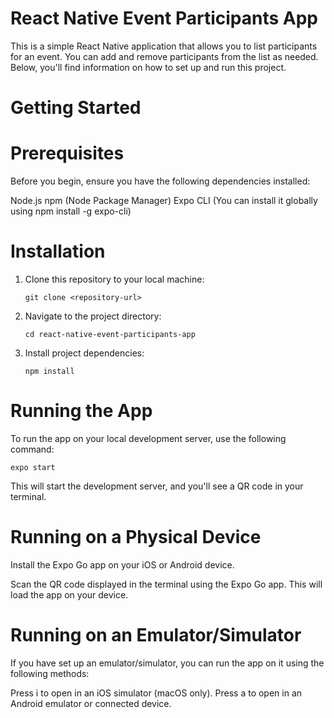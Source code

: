 # React Native Event Participants App

This is a simple React Native application that allows you to list participants for an event. 
You can add and remove participants from the list as needed. Below, you'll find information on how to set up and run this project.

# Getting Started

# Prerequisites
Before you begin, ensure you have the following dependencies installed:

Node.js
npm (Node Package Manager)
Expo CLI (You can install it globally using npm install -g expo-cli)

# Installation

1. Clone this repository to your local machine:

   `git clone <repository-url>`
   
2. Navigate to the project directory:

   `cd react-native-event-participants-app`
   
3. Install project dependencies:

   `npm install`

# Running the App
To run the app on your local development server, use the following command:

`expo start`

This will start the development server, and you'll see a QR code in your terminal.

# Running on a Physical Device
Install the Expo Go app on your iOS or Android device.

Scan the QR code displayed in the terminal using the Expo Go app. This will load the app on your device.

# Running on an Emulator/Simulator
If you have set up an emulator/simulator, you can run the app on it using the following methods:

Press i to open in an iOS simulator (macOS only).
Press a to open in an Android emulator or connected device.
